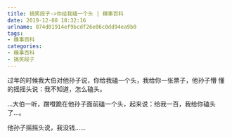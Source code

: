 ```yaml
---
title: 搞笑段子->你给我磕一个头 | 糗事百科
date: 2019-12-08 18:32:16
urlname: 074d01914ef9bcdf26e06c0dd94ea9b0
tags: 
- 糗事百科
categories:
- 糗事百科
- 搞笑段子
---
```

过年的时候我大伯对他孙子说，你给我磕一个头，我给你一张票子，他孙子懵 懂的摇摇头说：我不知道，怎么磕头。

…大伯一听，蹭噔跪在他孙子面前磕一个头，起来说：给我一百，我给你磕头了…。

他孙子摇摇头说，我没钱……


